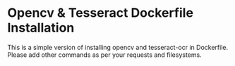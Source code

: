 # Opencv & Tesseract Dockerfile Installation 

This is a simple version of installing opencv and tesseract-ocr in Dockerfile. Please add other commands as per your requests and filesystems. 
